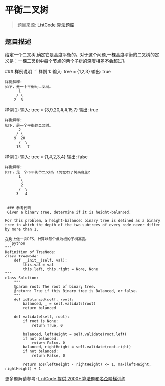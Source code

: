 # 平衡二叉树
 > 题目来源: [LintCode 算法题库](https://www.lintcode.com/problem/balanced-binary-tree/?utm_source=sc-github-wzz)
 ## 题目描述
 <p>给定一个二叉树,确定它是高度平衡的。对于这个问题,一棵高度平衡的二叉树的定义是：一棵二叉树中每个节点的两个子树的深度相差不会超过1。&nbsp;<br></p>
 ### 样例说明
 ```
样例  1:
	输入: tree = {1,2,3}
	输出: true
	
	样例解释:
	如下，是一个平衡的二叉树。
		  1  
		 / \                
		2  3

	
样例  2:
	输入: tree = {3,9,20,#,#,15,7}
	输出: true
	
	样例解释:
	如下，是一个平衡的二叉树。
		  3  
		 / \                
		9  20                
		  /  \                
		 15   7 

	
样例  2:
	输入: tree = {1,#,2,3,4}
	输出: false
	
	样例解释:
	如下，是一个不平衡的二叉树。1的左右子树高度差2
		  1  
		   \                
		   2                
		  /  \                
		 3   4
	
```

 ### 参考代码
 Given a binary tree, determine if it is height-balanced.

For this problem, a height-balanced binary tree is defined as a binary tree in which the depth of the two subtrees of every node never differ by more than 1.

在树上做一次DFS，计算以每个点为根的子树高度。
```python
"""
Definition of TreeNode:
class TreeNode:
    def __init__(self, val):
        this.val = val
        this.left, this.right = None, None
"""
class Solution:
    """
    @param root: The root of binary tree.
    @return: True if this Binary tree is Balanced, or false.
    """
    def isBalanced(self, root):
        balanced, _ = self.validate(root)
        return balanced
        
    def validate(self, root):
        if root is None:
            return True, 0
            
        balanced, leftHeight = self.validate(root.left)
        if not balanced:
            return False, 0
        balanced, rightHeight = self.validate(root.right)
        if not balanced:
            return False, 0
            
        return abs(leftHeight - rightHeight) <= 1, max(leftHeight, rightHeight) + 1
```
 更多题解请参考: [LintCode 提供 2000+ 算法题和名企阶梯训练](https://www.lintcode.com/problem/?utm_source=sc-github-wzz)